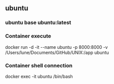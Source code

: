 ## ubuntu

### ubuntu base ubuntu:latest

### Container execute		    
docker run -d -it --name ubuntu -p 8000:8000 -v /Users/lune/Documents/GitHub/UNIX:/app ubuntu

### Container shell connection
docker exec -it ubuntu /bin/bash
